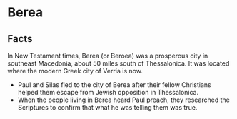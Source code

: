 # Berea

## Facts

In New Testament times, Berea (or Beroea) was a prosperous city in southeast Macedonia, about 50 miles south of Thessalonica. It was located where the modern Greek city of Verria is now.

* Paul and Silas fled to the city of Berea after their fellow Christians helped them escape from Jewish opposition in Thessalonica.
* When the people living in Berea heard Paul preach, they researched the Scriptures to confirm that what he was telling them was true.